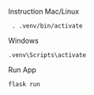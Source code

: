 Instruction
Mac/Linux
```
 . .venv/bin/activate
```
Windows
```
.venv\Scripts\activate
```

Run App
```
flask run
```